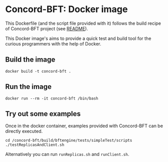 # Concord-BFT: Docker image

This Dockerfile (and the script file provided with it) follows the build recipe of Concord-BFT project (see [README](https://github.com/vmware/concord-bft/blob/master/README.md)).

This Docker image's aims to provide a quick test and build tool for the curious programmers with the help of Docker.

Build the image
----

    docker build -t concord-bft .

Run the image
----

    docker run --rm -it concord-bft /bin/bash

Try out some examples
----

Once in the docker container, examples provided with Concord-BFT can be directly executed.

    cd /concord-bft/build/bftengine/tests/simpleTest/scripts
    ./testReplicasAndClient.sh

Alternatively you can run `runReplicas.sh` and `runClient.sh`.
